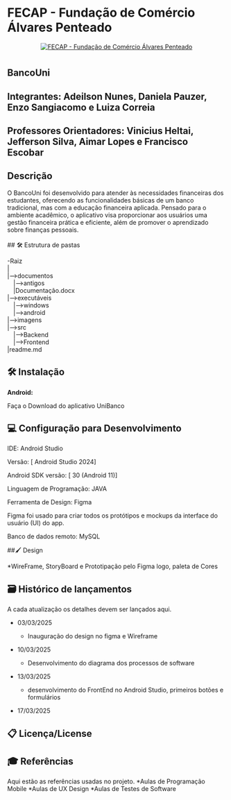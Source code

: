 # FECAP - Fundação de Comércio Álvares Penteado

<p align="center">
<a href= "https://www.fecap.br/"><img src="https://encrypted-tbn0.gstatic.com/images?q=tbn:ANd9GcRhZPrRa89Kma0ZZogxm0pi-tCn_TLKeHGVxywp-LXAFGR3B1DPouAJYHgKZGV0XTEf4AE&usqp=CAU" alt="FECAP - Fundação de Comércio Álvares Penteado" border="0"></a>
</p>

# 

## BancoUni

## Integrantes: <a>Adeilson Nunes</a>, <a >Daniela Pauzer</a>, <a> Enzo Sangiacomo</a> e <a> Luiza Correia</a>

## Professores Orientadores: <a> Vinicius Heltai</a>, <a> Jefferson Silva</a>, <a> Aimar Lopes</a> e <a> Francisco Escobar</a>

## Descrição

<p align="center">

</p>
O BancoUni foi desenvolvido para atender às necessidades financeiras dos estudantes, oferecendo as funcionalidades básicas de um banco tradicional, mas com a educação financeira aplicada. Pensado para o ambiente acadêmico, o aplicativo visa proporcionar aos usuários uma gestão financeira prática e eficiente, além de promover o aprendizado sobre finanças pessoais.
<br><br>
## 🛠 Estrutura de pastas

-Raiz<br>
|<br>
|-->documentos<br>
  &emsp;|-->antigos<br>
  &emsp;|Documentação.docx<br>
|-->executáveis<br>
  &emsp;|-->windows<br>
  &emsp;|-->android<br>
|-->imagens<br>
|-->src<br>
  &emsp;|-->Backend<br>
  &emsp;|-->Frontend<br>
|readme.md<br>


## 🛠 Instalação

<b>Android:</b>

Faça o Download do aplicativo UniBanco 

## 💻 Configuração para Desenvolvimento
IDE: Android Studio

Versão: [ Android Studio 2024]

Android SDK versão: [ 30 (Android 11)]

Linguagem de Programação: JAVA

Ferramenta de Design: Figma

Figma foi usado para criar todos os protótipos e mockups da interface do usuário (UI) do app.

Banco de dados remoto: MySQL

##🖌️ Design 

*WireFrame, StoryBoard e Prototipação pelo Figma
logo, paleta de Cores 
## 🗃 Histórico de lançamentos

A cada atualização os detalhes devem ser lançados aqui.

* 03/03/2025
    *  Inauguração do design no figma e Wireframe
* 10/03/2025
    * Desenvolvimento do diagrama dos processos de software
  
* 13/03/2025
    * desenvolvimento do FrontEnd no Android Studio, primeiros botões e formulários
* 17/03/2025
   

## 📋 Licença/License


## 🎓 Referências

Aqui estão as referências usadas no projeto.
*Aulas de Programação Mobile 
*Aulas de UX Design 
*Aulas de Testes de Software



